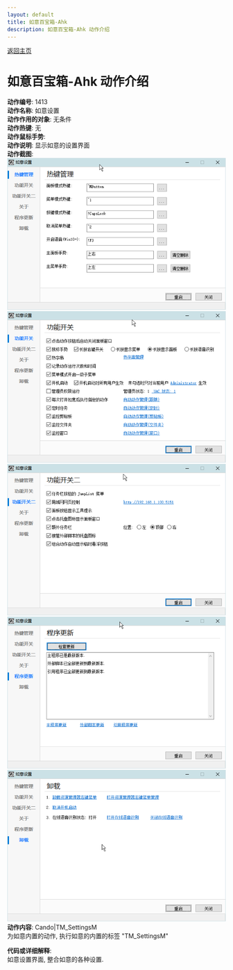 ```yaml
---
layout: default
title: 如意百宝箱-Ahk
description: 如意百宝箱-Ahk 动作介绍
---
```

<link rel="stylesheet" href="../actions/css/atom-one-light.min.css">
<script src="../actions/js/highlight.min.js"></script>
<script>hljs.highlightAll();</script>

[返回主页](../index.md)

# [](#header-2) 如意百宝箱-Ahk 动作介绍

**动作编号**: 1413  
**动作名称**: 如意设置  
**动作作用的对象**: 无条件  
**动作热键**: 无  
**动作鼠标手势**:  
**动作说明**: 显示如意的设置界面  
**动作截图**:  
  ![如意设置](img1/1413-1.png)  
  ![如意设置](img1/1413-2.png)  
  ![如意设置](img1/1413-3.png)  
  ![如意设置](img1/1413-4.png)  
  ![如意设置](img1/1413-5.png)  
**动作内容**: Cando|TM_SettingsM  
为如意内置的动作, 执行如意的内置的标签 "TM_SettingsM"  

**代码或详细解释**:  
如意设置界面, 整合如意的各种设置.  